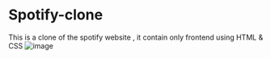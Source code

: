 # Spotify-clone
This is a clone of the spotify website , it contain only frontend using HTML &amp; CSS
![image](https://github.com/KaalaDaaku/Spotify-clone/assets/136927346/75c4c6ec-3264-42d6-9c6f-7a29b93a6f5b)
